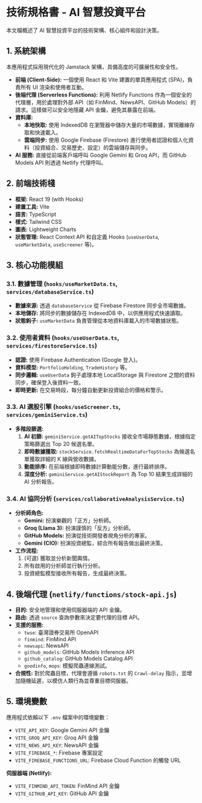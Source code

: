 # 技術規格書 - AI 智慧投資平台

本文檔概述了 AI 智慧投資平台的技術架構、核心組件和設計決策。

## 1. 系統架構

本應用程式採用現代化的 Jamstack 架構，具備高度的可擴展性和安全性。

- **前端 (Client-Side):** 一個使用 React 和 Vite 建置的單頁應用程式 (SPA)，負責所有 UI 渲染和使用者互動。
- **後端代理 (Serverless Functions):** 利用 Netlify Functions 作為一個安全的代理層，用於處理對外部 API（如 FinMind、NewsAPI、GitHub Models）的請求。這樣做可以安全地隱藏 API 金鑰，避免其暴露在前端。
- **資料庫:**
    - **本地快取:** 使用 IndexedDB 在瀏覽器中儲存大量的市場數據，實現離線存取和快速載入。
    - **雲端同步:** 使用 Google Firebase (Firestore) 進行使用者認證和個人化資料（投資組合、交易歷史、設定）的雲端儲存與同步。
- **AI 服務:** 直接從前端客戶端呼叫 Google Gemini 和 Groq API，而 GitHub Models API 則透過 Netlify 代理呼叫。

## 2. 前端技術棧

- **框架:** React 19 (with Hooks)
- **建置工具:** Vite
- **語言:** TypeScript
- **樣式:** Tailwind CSS
- **圖表:** Lightweight Charts
- **狀態管理:** React Context API 和自定義 Hooks (`useUserData`, `useMarketData`, `useScreener` 等)。

## 3. 核心功能模組

### 3.1. 數據管理 (`hooks/useMarketData.ts`, `services/databaseService.ts`)
- **數據來源:** 透過 `databaseService` 從 Firebase Firestore 同步全市場數據。
- **本地儲存:** 將同步的數據儲存在 IndexedDB 中，以供應用程式快速讀取。
- **狀態鉤子:** `useMarketData` 負責管理從本地資料庫載入的市場數據狀態。

### 3.2. 使用者資料 (`hooks/useUserData.ts`, `services/firestoreService.ts`)
- **認證:** 使用 Firebase Authentication (Google 登入)。
- **資料模型:** `PortfolioHolding`, `TradeHistory` 等。
- **同步邏輯:** `useUserData` 鉤子處理本地 LocalStorage 與 Firestore 之間的資料同步，確保登入後資料一致。
- **即時更新:** 在交易時段，每分鐘自動更新投資組合的價格和警示。

### 3.3. AI 選股引擎 (`hooks/useScreener.ts`, `services/geminiService.ts`)
- **多階段篩選:**
    1.  **AI 初篩:** `geminiService.getAITopStocks` 接收全市場靜態數據，根據指定策略篩選出 Top 20 候選名單。
    2.  **即時數據獲取:** `stockService.fetchRealtimeDataForTopStocks` 為候選名單獲取詳細的 K 線與營收數據。
    3.  **動能排序:** 在前端根據即時數據計算動能分數，進行最終排序。
    4.  **深度分析:** `geminiService.getAIStockReport` 為 Top 10 結果生成詳細的 AI 分析報告。

### 3.4. AI 協同分析 (`services/collaborativeAnalysisService.ts`)
- **分析師角色:**
    - **Gemini:** 扮演樂觀的「正方」分析師。
    - **Groq (Llama 3):** 扮演謹慎的「反方」分析師。
    - **GitHub Models:** 扮演從技術開發者視角分析的專家。
    - **Gemini (CIO):** 扮演投資總監，綜合所有報告做出最終決策。
- **工作流程:**
    1.  (可選) 獲取並分析新聞輿情。
    2.  所有啟用的分析師並行執行分析。
    3.  投資總監模型接收所有報告，生成最終決策。

## 4. 後端代理 (`netlify/functions/stock-api.js`)

- **目的:** 安全地管理和使用伺服器端的 API 金鑰。
- **路由:** 透過 `source` 查詢參數來決定要代理的目標 API。
- **支援的服務:**
    - `twse`: 臺灣證券交易所 OpenAPI
    - `finmind`: FinMind API
    - `newsapi`: NewsAPI
    - `github_models`: GitHub Models Inference API
    - `github_catalog`: GitHub Models Catalog API
    - `goodinfo`, `mops`: 模擬爬蟲連線測試。
- **合規性:** 對於爬蟲目標，代理會遵循 `robots.txt` 的 `Crawl-delay` 指示，並增加隨機延遲，以模仿人類行為並尊重目標伺服器。

## 5. 環境變數

應用程式依賴以下 `.env` 檔案中的環境變數：

- `VITE_API_KEY`: Google Gemini API 金鑰
- `VITE_GROQ_API_KEY`: Groq API 金鑰
- `VITE_NEWS_API_KEY`: NewsAPI 金鑰
- `VITE_FIREBASE_*`: Firebase 專案設定
- `VITE_FIREBASE_FUNCTIONS_URL`: Firebase Cloud Function 的觸發 URL

**伺服器端 (Netlify):**

- `VITE_FINMIND_API_TOKEN`: FinMind API 金鑰
- `VITE_GITHUB_API_KEY`: GitHub API 金鑰